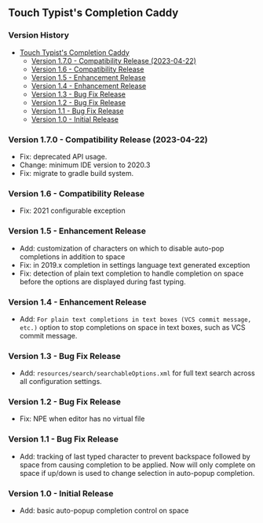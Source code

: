 ## Touch Typist's Completion Caddy

[TOC]: # " Version History"

### Version History
- [Touch Typist's Completion Caddy](#touch-typists-completion-caddy)
  - [Version 1.7.0 - Compatibility Release (2023-04-22)](#version-170---compatibility-release-2023-04-22)
  - [Version 1.6 - Compatibility Release](#version-16---compatibility-release)
  - [Version 1.5 - Enhancement Release](#version-15---enhancement-release)
  - [Version 1.4 - Enhancement Release](#version-14---enhancement-release)
  - [Version 1.3 - Bug Fix Release](#version-13---bug-fix-release)
  - [Version 1.2 - Bug Fix Release](#version-12---bug-fix-release)
  - [Version 1.1 - Bug Fix Release](#version-11---bug-fix-release)
  - [Version 1.0 - Initial Release](#version-10---initial-release)


### Version 1.7.0 - Compatibility Release (2023-04-22)

* Fix: deprecated API usage. 
* Change: minimum IDE version to 2020.3
* Fix: migrate to gradle build system.

### Version 1.6 - Compatibility Release

* Fix: 2021 configurable exception

### Version 1.5 - Enhancement Release

* Add: customization of characters on which to disable auto-pop completions in addition to space
* Fix: in 2019.x completion in settings language text generated exception
* Fix: detection of plain text completion to handle completion on space before the options are
  displayed during fast typing.

### Version 1.4 - Enhancement Release

* Add: `For plain text completions in text boxes (VCS commit message, etc.)` option to stop
  completions on space in text boxes, such as VCS commit message.

### Version 1.3 - Bug Fix Release

* Add: `resources/search/searchableOptions.xml` for full text search across all configuration
  settings.

### Version 1.2 - Bug Fix Release

* Fix: NPE when editor has no virtual file

### Version 1.1 - Bug Fix Release

* Add: tracking of last typed character to prevent backspace followed by space from causing
  completion to be applied. Now will only complete on space if up/down is used to change
  selection in auto-popup completion.

### Version 1.0 - Initial Release

* Add: basic auto-popup completion control on space

